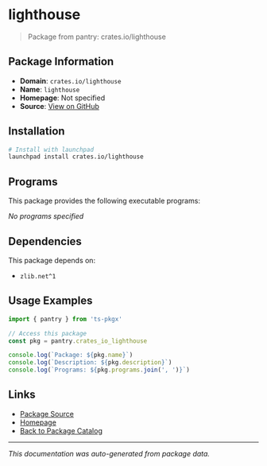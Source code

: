 # lighthouse

> Package from pantry: crates.io/lighthouse

## Package Information

- **Domain**: `crates.io/lighthouse`
- **Name**: `lighthouse`
- **Homepage**: Not specified
- **Source**: [View on GitHub](https://github.com/pkgxdev/pantry/tree/main/projects/crates.io/lighthouse/package.yml)

## Installation

```bash
# Install with launchpad
launchpad install crates.io/lighthouse
```

## Programs

This package provides the following executable programs:

*No programs specified*

## Dependencies

This package depends on:

- `zlib.net^1`

## Usage Examples

```typescript
import { pantry } from 'ts-pkgx'

// Access this package
const pkg = pantry.crates_io_lighthouse

console.log(`Package: ${pkg.name}`)
console.log(`Description: ${pkg.description}`)
console.log(`Programs: ${pkg.programs.join(', ')}`)
```

## Links

- [Package Source](https://github.com/pkgxdev/pantry/tree/main/projects/crates.io/lighthouse/package.yml)
- [Homepage](#)
- [Back to Package Catalog](../package-catalog.md)

---

*This documentation was auto-generated from package data.*
